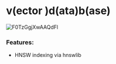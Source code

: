 # v(ector )d(ata)b(ase)

![F0TzGgjXwAAQdFl](https://github.com/amodkala/vdb/assets/49456631/59ebf4d5-0c93-40cc-aba0-1f3b3a86b13b)


### Features:
- HNSW indexing via hnswlib
